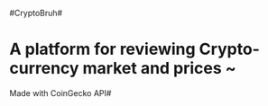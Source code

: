 #CryptoBruh#

# A platform for reviewing Crypto-currency market and prices ~ 

Made with CoinGecko API#
